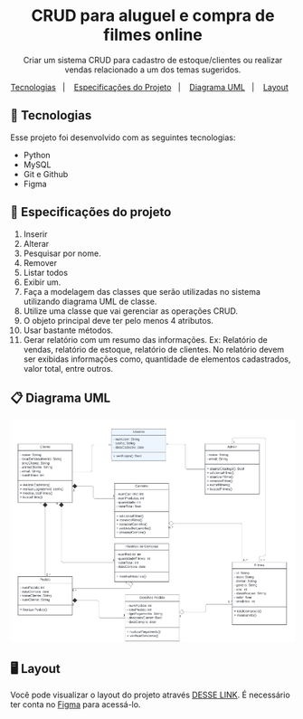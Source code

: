 <h1 align="center">  CRUD para aluguel e compra de filmes online  </h1>

<p align="center">
Criar um sistema CRUD para cadastro de estoque/clientes ou realizar vendas relacionado a
um dos temas sugeridos. <br/>
</p>
<p align="center">
  <a href="#-tecnologias">Tecnologias</a>&nbsp;&nbsp;&nbsp;|&nbsp;&nbsp;&nbsp;
  <a href="#-especificações-do-projeto">Especificações do Projeto</a>&nbsp;&nbsp;&nbsp;|&nbsp;&nbsp;&nbsp;
  <a href="#-diagrama-uml">Diagrama UML</a>&nbsp;&nbsp;&nbsp;|&nbsp;&nbsp;&nbsp;
  <a href="#-layout">Layout</a>&nbsp;&nbsp;&nbsp;
</p>

## 🚀 Tecnologias

Esse projeto foi desenvolvido com as seguintes tecnologias:

- Python
- MySQL
- Git e Github
- Figma

## 📌 Especificações do projeto

1. Inserir
2. Alterar
3. Pesquisar por nome.
4. Remover
5. Listar todos
6. Exibir um.
7. Faça a modelagem das classes que serão utilizadas no sistema utilizando diagrama UML de
classe.
1. Utilize uma classe que vai gerenciar as operações CRUD.
2. O objeto principal deve ter pelo menos 4 atributos.
3. Usar bastante métodos.
4. Gerar relatório com um resumo das informações. Ex: Relatório de vendas, relatório de
estoque, relatório de clientes. No relatório devem ser exibidas informações como,
quantidade de elementos cadastrados, valor total, entre outros.

## 📋 Diagrama UML 

<img src="uml.png" alt="diagrama UML do CRUD">

## 🖥 Layout

Você pode visualizar o layout do projeto através [DESSE LINK](https://www.figma.com/design/HznRsfDqKCqlzCRFlSAf5i/trabalho-BD?node-id=0-1&t=haPbspjnNqqiHBcw-1). É necessário ter conta no [Figma](https://figma.com) para acessá-lo.
